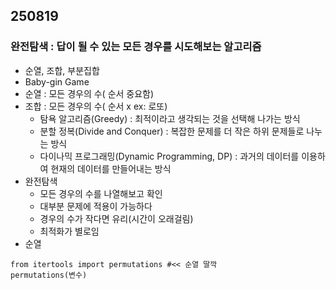 ## 250819
### 완전탐색 : 답이 될 수 있는 모든 경우를 시도해보는 알고리즘
- 순열, 조합, 부분집합
- Baby-gin Game
- 순열 : 모든 경우의 수( 순서 중요함)
- 조합 : 모든 경우의 수( 순서 x ex: 로또)
  - 탐욕 알고리즘(Greedy) : 최적이라고 생각되는 것을 선택해 나가는 방식
  - 분할 정복(Divide and Conquer) : 복잡한 문제를 더 작은 하위 문제들로 나누는 방식 
  - 다이나믹 프로그래밍(Dynamic Programming, DP) : 과거의 데이터를 이용하여 현재의 데이터를 만들어내는 방식
- 완전탐색
  - 모든 경우의 수를 나열해보고 확인
  - 대부분 문제에 적용이 가능하다
  - 경우의 수가 작다면 유리(시간이 오래걸림)
  - 최적화가 별로임
- 순열  
```
from itertools import permutations #<< 순열 딸깍
permutations(변수)
```
